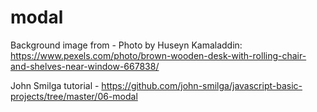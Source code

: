 # modal

Background image from -
Photo by Huseyn Kamaladdin: https://www.pexels.com/photo/brown-wooden-desk-with-rolling-chair-and-shelves-near-window-667838/

John Smilga tutorial - 
https://github.com/john-smilga/javascript-basic-projects/tree/master/06-modal
